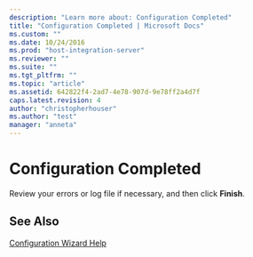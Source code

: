 ```yaml
---
description: "Learn more about: Configuration Completed"
title: "Configuration Completed | Microsoft Docs"
ms.custom: ""
ms.date: 10/24/2016
ms.prod: "host-integration-server"
ms.reviewer: ""
ms.suite: ""
ms.tgt_pltfrm: ""
ms.topic: "article"
ms.assetid: 642822f4-2ad7-4e78-907d-9e78ff2a4d7f
caps.latest.revision: 4
author: "christopherhouser"
ms.author: "test"
manager: "anneta"
---
```

# Configuration Completed
Review your errors or log file if necessary, and then click **Finish**.  
  
## See Also  
 [Configuration Wizard Help](../install-and-config-guides/configuration-wizard-help2.md)

